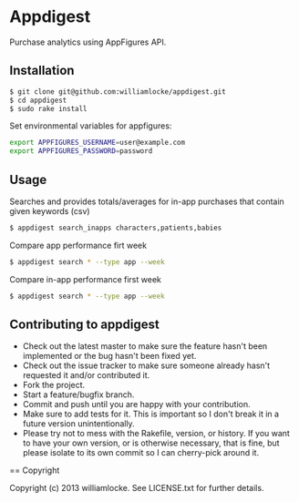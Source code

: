 Appdigest
=========

Purchase analytics using AppFigures API.


Installation
------------

~~~ sh
$ git clone git@github.com:williamlocke/appdigest.git
$ cd appdigest
$ sudo rake install
~~~

Set environmental variables for appfigures:
~~~ sh
export APPFIGURES_USERNAME=user@example.com
export APPFIGURES_PASSWORD=password
~~~


Usage
-----

Searches and provides totals/averages for in-app purchases that contain given keywords (csv)
~~~ sh
$ appdigest search_inapps characters,patients,babies
~~~


Compare app performance firt week
~~~ sh
$ appdigest search * --type app --week
~~~

Compare in-app performance first week
~~~ sh
$ appdigest search * --type app --week
~~~





Contributing to appdigest
-------------------------
* Check out the latest master to make sure the feature hasn't been implemented or the bug hasn't been fixed yet.
* Check out the issue tracker to make sure someone already hasn't requested it and/or contributed it.
* Fork the project.
* Start a feature/bugfix branch.
* Commit and push until you are happy with your contribution.
* Make sure to add tests for it. This is important so I don't break it in a future version unintentionally.
* Please try not to mess with the Rakefile, version, or history. If you want to have your own version, or is otherwise necessary, that is fine, but please isolate to its own commit so I can cherry-pick around it.

== Copyright

Copyright (c) 2013 williamlocke. See LICENSE.txt for
further details.


